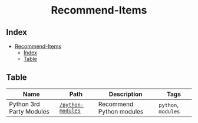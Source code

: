 <center>

# Recommend-Items
</center>

## Index

- [Recommend-Items](#recommend-items)
  - [Index](#index)
  - [Table](#table)

## Table

|Name|Path|Description|Tags|
|---|---|---|---|
|Python 3rd Party Modules|[`/python-modules`](./src/python-3rd-party-modules/)|Recommend Python modules|`python`, `modules`|
